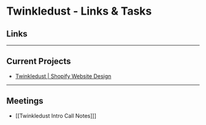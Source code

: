 
# Twinkledust - Links & Tasks

## Links

---

## Current Projects
-   [Twinkledust | Shopify Website Design](https://www.amplenote.com/notes/dc8f1d10-fb9a-11ec-93aa-1a6318f2048a)


---

## Meetings
-   [[Twinkledust Intro Call Notes]]]